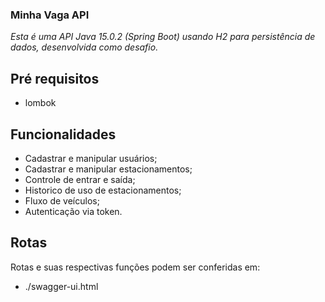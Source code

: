 ### Minha Vaga API
*Esta é uma API Java 15.0.2 (Spring Boot) usando H2 para persistência de dados, desenvolvida como desafio.*

## Pré requisitos
 * lombok

## Funcionalidades

 * Cadastrar e manipular usuários;
 * Cadastrar e manipular estacionamentos;
 * Controle de entrar e saída;
 * Historico de uso de estacionamentos;
 * Fluxo de veículos;
 * Autenticação via token.
 
## Rotas
Rotas e suas respectivas funções podem ser conferidas em:
 * ./swagger-ui.html


